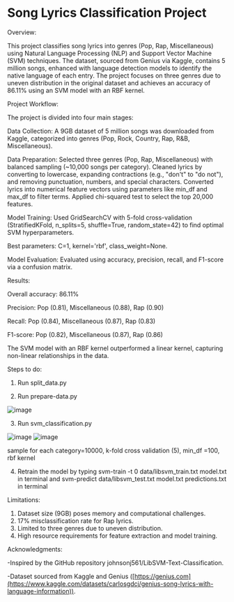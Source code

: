 # Song Lyrics Classification Project

Overview:

This project classifies song lyrics into genres (Pop, Rap, Miscellaneous) using Natural Language Processing (NLP) and Support Vector Machine (SVM) techniques. The dataset, sourced from Genius via Kaggle, contains 5 million songs, enhanced with language detection models to identify the native language of each entry. The project focuses on three genres due to uneven distribution in the original dataset and achieves an accuracy of 86.11% using an SVM model with an RBF kernel.


Project Workflow:

The project is divided into four main stages:





Data Collection: A 9GB dataset of 5 million songs was downloaded from Kaggle, categorized into genres (Pop, Rock, Country, Rap, R&B, Miscellaneous).



Data Preparation: Selected three genres (Pop, Rap, Miscellaneous) with balanced sampling (~10,000 songs per category). Cleaned lyrics by converting to lowercase, expanding contractions (e.g., "don't" to "do not"), and removing punctuation, numbers, and special characters. Converted lyrics into numerical feature vectors using parameters like min_df and max_df to filter terms. Applied chi-squared test to select the top 20,000 features.



Model Training: Used GridSearchCV with 5-fold cross-validation (StratifiedKFold, n_splits=5, shuffle=True, random_state=42) to find optimal SVM hyperparameters.



Best parameters: C=1, kernel='rbf', class_weight=None.



Model Evaluation: Evaluated using accuracy, precision, recall, and F1-score via a confusion matrix.



Results:





Overall accuracy: 86.11%



Precision: Pop (0.81), Miscellaneous (0.88), Rap (0.90)



Recall: Pop (0.84), Miscellaneous (0.87), Rap (0.83)



F1-score: Pop (0.82), Miscellaneous (0.87), Rap (0.86)

The SVM model with an RBF kernel outperformed a linear kernel, capturing non-linear relationships in the data.

Steps to do:

1. Run split_data.py

2. Run prepare-data.py

![image](https://github.com/user-attachments/assets/d0b1e41e-b789-4ce6-b25c-82ff6b9c7202)


3. Run svm_classification.py

![image](https://github.com/user-attachments/assets/81c62a74-8432-4246-a48d-c88fa93efdd6)
![image](https://github.com/user-attachments/assets/2c2485db-0eb6-4799-9580-63309a9c8623)

sample for each category=10000, k-fold cross validation (5), min_df =100, rbf kernel

4. Retrain the model by typing svm-train -t 0 data/libsvm_train.txt model.txt in terminal and svm-predict data/libsvm_test.txt model.txt predictions.txt in terminal 


Limitations:

1. Dataset size (9GB) poses memory and computational challenges.
2. 17% misclassification rate for Rap lyrics.
3. Limited to three genres due to uneven distribution.
4. High resource requirements for feature extraction and model training.

Acknowledgments:

-Inspired by the GitHub repository johnsonj561/LibSVM-Text-Classification.

-Dataset sourced from Kaggle and Genius ([https://genius.com](https://www.kaggle.com/datasets/carlosgdcj/genius-song-lyrics-with-language-information)).
